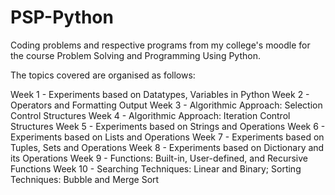 # PSP-Python
Coding problems and respective programs from my college's moodle for the course Problem Solving and Programming Using Python.

The topics covered are organised as follows:

Week 1 - Experiments based on Datatypes, Variables in Python
Week 2 - Operators and Formatting Output
Week 3 - Algorithmic Approach: Selection Control Structures
Week 4 - Algorithmic Approach: Iteration Control Structures
Week 5 - Experiments based on Strings and Operations
Week 6 - Experiments based on Lists and Operations
Week 7 - Experiments based on Tuples, Sets and Operations
Week 8 - Experiments based on Dictionary and its Operations
Week 9 - Functions: Built-in, User-defined, and Recursive Functions
Week 10 - Searching Techniques: Linear and Binary; Sorting Techniques: Bubble and Merge Sort
